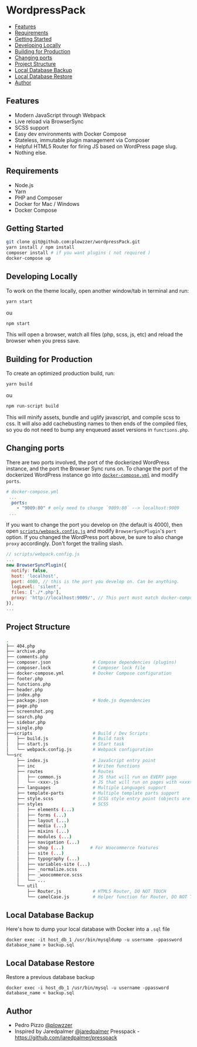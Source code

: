 # WordpressPack

<!-- START doctoc generated TOC please keep comment here to allow auto update -->
<!-- DON'T EDIT THIS SECTION, INSTEAD RE-RUN doctoc TO UPDATE -->

- [Features](#features)
- [Requirements](#requirements)
- [Getting Started](#getting-started)
- [Developing Locally](#developing-locally)
- [Building for Production](#building-for-production)
- [Changing ports](#changing-ports)
- [Project Structure](#project-structure)
- [Local Database Backup](#local-database-backup)
- [Local Database Restore](#local-database-restore)
- [Author](#author)

<!-- END doctoc generated TOC please keep comment here to allow auto update -->

## Features

- Modern JavaScript through Webpack
- Live reload via BrowserSync
- SCSS support
- Easy dev environments with Docker Compose
- Stateless, immutable plugin management via Composer
- Helpful HTML5 Router for firing JS based on WordPress page slug.
- Nothing else.

## Requirements

- Node.js
- Yarn
- PHP and Composer
- Docker for Mac / Windows
- Docker Compose

## Getting Started

```bash
git clone git@github.com:plowzzer/wordpressPack.git
yarn install / npm install
composer install # if you want plugins ( not required )
docker-compose up
```

## Developing Locally

To work on the theme locally, open another window/tab in terminal and run:

```bash
yarn start
```

ou

```bash
npm start
```

This will open a browser, watch all files (php, scss, js, etc) and reload the
browser when you press save.

## Building for Production

To create an optimized production build, run:

```bash
yarn build
```

ou 

```bash
npm run-script build
```

This will minify assets, bundle and uglify javascript, and compile scss to css.
It will also add cachebusting names to then ends of the compiled files, so you
do not need to bump any enqueued asset versions in `functions.php`.

## Changing ports

There are two ports involved, the port of the dockerized WordPress instance,
and the port the Browser Sync runs on. To change the port of the dockerized
WordPress instance go into [`docker-compose.yml`](docker-compose.yml#L25) and
modify `ports`.

```yml
# docker-compose.yml
 ...
  ports:
    - "9009:80" # only need to change `9009:80` --> localhost:9009
 ...
```

If you want to change the port you develop on (the default is 4000), then open
[`scripts/webpack.config.js`](scripts/webpack.config.js#L119) and modify
`BrowserSyncPlugin`'s `port` option. If you changed the WordPress port above,
be sure to also change `proxy` accordingly. Don't forget the trailing slash.

```js
// scripts/webpack.config.js
...
new BrowserSyncPlugin({
  notify: false,
  host: 'localhost',
  port: 4000, // this is the port you develop on. Can be anything.
  logLevel: 'silent',
  files: ['./*.php'],
  proxy: 'http://localhost:9009/', // This port must match docker-compose.yml
}),
...
```

## Project Structure

```bash
.
├── 404.php
├── archive.php
├── comments.php
├── composer.json                # Compose dependencies (plugins)
├── composer.lock                # Composer lock file
├── docker-compose.yml           # Docker Compose configuration
├── footer.php
├── functions.php
├── header.php
├── index.php
├── package.json                 # Node.js dependencies
├── page.php
├── screenshot.png               
├── search.php
├── sidebar.php
├── single.php
├──scripts                       # Build / Dev Scripts
│   ├── build.js                 # Build task
│   ├── start.js                 # Start task
│   └── webpack.config.js        # Webpack configuration
└──src
    ├── index.js                 # JavaScript entry point
    ├── inc                      # Writen functions
    ├── routes                   # Routes
    │   ├── common.js            # JS that will run on EVERY page
    │   └── <xxx>.js             # JS that will run on pages with <xxx> slug
    ├── languages                # Multiple Languages support
    ├── template-parts           # Multiple template parts support
    ├── style.scss               # SCSS style entry point (objects are in styles folder)
    ├── styles                   # SCSS
    │   ├── elements (...)
    │   ├── forms (...)
    │   ├── layout (...)
    │   ├── media (...)
    │   ├── mixins (...)
    │   ├── modules (...)
    │   ├── navigation (...)
    │   ├── shop (...)          # For Woocommerce features
    │   ├── site (...)
    │   ├── typography (...)
    │   ├── variables-site (...)
    │   ├── _normalize.scss
    │   ├── _woocommerce.scss
    │   └── ...
    └── util
        ├── Router.js            # HTML5 Router, DO NOT TOUCH
        └── camelCase.js         # Helper function for Router, DO NOT TOUCH
```

## Local Database Backup

Here's how to dump your local database with Docker into a `.sql` file

```aidl
docker exec -it host_db_1 /usr/bin/mysqldump -u username -ppassword database_name > backup.sql
```

## Local Database Restore

Restore a previous database backup

```aidl
docker exec -i host_db_1 /usr/bin/mysql -u username -ppassword database_name < backup.sql
```

## Author

- Pedro Pizzo [@plowzzer](https://twitter.com/plowzzer)
- Inspired by Jaredpalmer [@jaredpalmer](https://twitter.com/jaredpalmer) Presspack - https://github.com/jaredpalmer/presspack